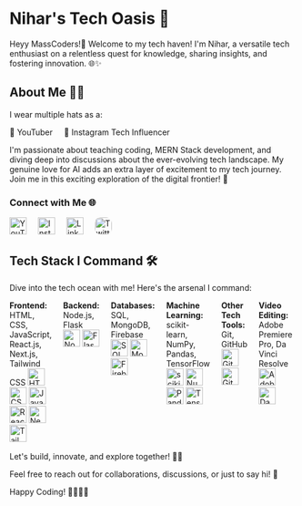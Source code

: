 <!DOCTYPE html>
<html lang="en">
<head>
  <meta charset="UTF-8">
  <meta name="viewport" content="width=device-width, initial-scale=1.0">
  <title>Nihar's Tech Oasis</title>
  <style>
    ul {
      list-style-type: none;
      padding: 0;
      display: flex;
      gap: 10px;
    }
    ul li {
      margin-right: 10px;
    }
  </style>
</head>
<body>

  <h1>Nihar's Tech Oasis 🚀</h1>

  <p>Heyy MassCoders!👋 Welcome to my tech haven! I'm Nihar, a versatile tech enthusiast on a relentless quest for knowledge, sharing insights, and fostering innovation. 🌐✨</p>

  <h2>About Me 🧑‍💻</h2>

  <p>I wear multiple hats as a:</p>
  <ul>
    <li>🎥 YouTuber</li>
    <li>📸 Instagram Tech Influencer</li>
  </ul>

  <p>I'm passionate about teaching coding, MERN Stack development, and diving deep into discussions about the ever-evolving tech landscape. My genuine love for AI adds an extra layer of excitement to my tech journey. Join me in this exciting exploration of the digital frontier! 🚀</p>

  <h3>Connect with Me 🌐</h3>

  <ul>
    <li><a href="https://www.youtube.com/@niharrdg"><img src="https://www.youtube.com/s/desktop/6ee70b2c/img/favicon_144x144.png" alt="YouTube Logo" height="30"></a></li>
    <li><a href="https://www.instagram.com/niihaaarrrr"><img src="https://static.cdninstagram.com/rsrc.php/v3/ys/r/aM-g435MtEX.png" alt="Instagram Logo" height="30"></a></li>
    <li><a href="https://www.linkedin.com/in/niharrdg"><img src="https://upload.wikimedia.org/wikipedia/commons/thumb/c/ca/LinkedIn_logo_initials.png/640px-LinkedIn_logo_initials.png" alt="LinkedIn Logo" height="30"></a></li>
    <li><a href="https://www.twitter.com/niihaaarrrr"><img src="https://img.freepik.com/free-vector/new-2023-twitter-logo-x-icon-design_1017-45418.jpg?size=338&ext=jpg&ga=GA1.1.1826414947.1699833600&semt=ais" style="border-radius:10px;" alt="Twitter Logo" height="30"></a></li>
  </ul>

  <h2>Tech Stack I Command 🛠️</h2>

  <p>Dive into the tech ocean with me! Here's the arsenal I command:</p>

  <ul>
    <li><strong>Frontend:</strong> HTML, CSS, JavaScript, React.js, Next.js, Tailwind CSS <img src="https://upload.wikimedia.org/wikipedia/commons/thumb/6/61/HTML5_logo_and_wordmark.svg/768px-HTML5_logo_and_wordmark.svg.png" alt="HTML Logo" height="30"> <img src="https://upload.wikimedia.org/wikipedia/commons/thumb/6/62/CSS3_logo.svg/1024px-CSS3_logo.svg.png?20210705212817" alt="CSS Logo" height="30"> <img src="https://upload.wikimedia.org/wikipedia/commons/thumb/6/6a/JavaScript-logo.png/640px-JavaScript-logo.png" alt="JavaScript Logo" height="30"> <img src="https://cdn4.iconfinder.com/data/icons/logos-3/600/React.js_logo-512.png" alt="React.js Logo" height="30"> <img src="https://decodenatura.com/static/fb8aa1bb70c9925ce1ae22dc2711b343/4e9d0/nextjs-logo.png" alt="Next.js Logo" height="30"> <img src="https://upload.wikimedia.org/wikipedia/commons/thumb/d/d5/Tailwind_CSS_Logo.svg/1024px-Tailwind_CSS_Logo.svg.png?20230715030042" alt="Tailwind CSS Logo" height="30"></li>
    <li><strong>Backend:</strong> Node.js, Flask <img src="https://upload.wikimedia.org/wikipedia/commons/thumb/d/d9/Node.js_logo.svg/2560px-Node.js_logo.svg.png" alt="Node.js Logo" height="30"> <img src="https://upload.wikimedia.org/wikipedia/commons/thumb/3/3c/Flask_logo.svg/1280px-Flask_logo.svg.png" alt="Flask Logo" height="30"></li>
    <li><strong>Databases:</strong> SQL, MongoDB, Firebase <img src="https://db.cs.uni-tuebingen.de/teaching/ws2223/sql-is-a-programming-language/logo.svg" alt="SQL Logo" height="30"> <img src="https://upload.wikimedia.org/wikipedia/commons/thumb/9/93/MongoDB_Logo.svg/2560px-MongoDB_Logo.svg.png" alt="MongoDB Logo" height="30"> <img src="https://upload.wikimedia.org/wikipedia/commons/thumb/3/37/Firebase_Logo.svg/1280px-Firebase_Logo.svg.png" alt="Firebase Logo" height="30"></li>
    <li><strong>Machine Learning:</strong> scikit-learn, NumPy, Pandas, TensorFlow <img src="https://upload.wikimedia.org/wikipedia/commons/thumb/0/05/Scikit_learn_logo_small.svg/2560px-Scikit_learn_logo_small.svg.png" alt="scikit-learn Logo" height="30"> <img src="https://upload.wikimedia.org/wikipedia/commons/thumb/3/31/NumPy_logo_2020.svg/1280px-NumPy_logo_2020.svg.png" alt="NumPy Logo" height="30"> <img src="https://upload.wikimedia.org/wikipedia/commons/thumb/e/ed/Pandas_logo.svg/1280px-Pandas_logo.svg.png" alt="Pandas Logo" height="30"> <img src="https://upload.wikimedia.org/wikipedia/commons/thumb/2/2d/Tensorflow_logo.svg/1915px-Tensorflow_logo.svg.png" alt="TensorFlow Logo" height="30"></li>
    <li><strong>Other Tech Tools:</strong> Git, GitHub <img src="https://git-scm.com/images/logos/downloads/Git-Icon-1788C.png" alt="Git Logo" height="30"> <img src="https://github.githubassets.com/assets/GitHub-Mark-ea2971cee799.png" alt="GitHub Logo" height="30"></li>
    <li><strong>Video Editing:</strong> Adobe Premiere Pro, Da Vinci Resolve <img src="https://upload.wikimedia.org/wikipedia/commons/thumb/4/40/Adobe_Premiere_Pro_CC_icon.svg/2101px-Adobe_Premiere_Pro_CC_icon.svg.png" alt="Adobe Premiere Pro Logo" height="30"> <img src="https://upload.wikimedia.org/wikipedia/commons/4/4d/DaVinci_Resolve_Studio.png" alt="Da Vinci Resolve Logo" height="30"></li>
  </ul>

  <p>Let's build, innovate, and explore together! 🚀✨</p>

  <p>Feel free to reach out for collaborations, discussions, or just to say hi! 🌟</p>

  <p>Happy Coding! 👩‍💻👨‍💻</p>

</body>
</html>
